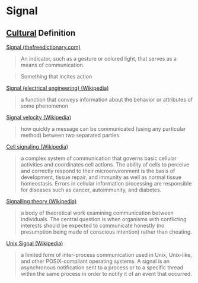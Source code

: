 # Signal

## [Cultural](./culture.md) Definition

<a href="http://www.thefreedictionary.com/signal" target="_blank">Signal (thefreedictionary.com)</a>

> An indicator, such as a gesture or colored light, that serves as a means of communication.

> Something that incites action

<a href="https://en.wikipedia.org/wiki/Signal_(electrical_engineering)" target="_blank">Signal (electrical engineering) (Wikipedia)</a>

> a function that conveys information about the behavior or attributes of some phenomenon

<a href="https://en.wikipedia.org/wiki/Signal_velocity" target="_blank">Signal velocity (Wikipedia)</a>

> how quickly a message can be communicated (using any particular method) between two separated parties

<a href="https://en.wikipedia.org/wiki/Cell_signaling" target="_blank">Cell signaling (Wikipedia)</a>

> a complex system of communication that governs basic cellular activities and coordinates cell actions. The ability of cells to perceive and correctly respond to their microenvironment is the basis of development, tissue repair, and immunity as well as normal tissue homeostasis. Errors in cellular information processing are responsible for diseases such as cancer, autoimmunity, and diabetes.

<a href="https://en.wikipedia.org/wiki/Signalling_theory" target="_blank">Signalling theory (Wikipedia)</a>

> a body of theoretical work examining communication between individuals. The central question is when organisms with conflicting interests should be expected to communicate honestly (no presumption being made of conscious intention) rather than cheating.

<a href="https://en.wikipedia.org/wiki/Unix_signal" target="_blank">Unix Signal (Wikipedia)</a>

> a limited form of inter-process communication used in Unix, Unix-like, and other POSIX-compliant operating systems. A signal is an asynchronous notification sent to a process or to a specific thread within the same process in order to notify it of an event that occurred.

